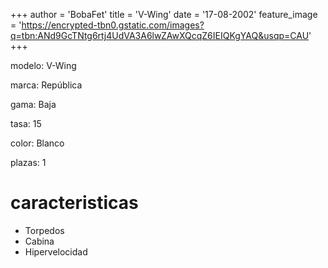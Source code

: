 +++author = 'BobaFet'title = 'V-Wing'date = '17-08-2002'feature_image = 'https://encrypted-tbn0.gstatic.com/images?q=tbn:ANd9GcTNtg6rtj4UdVA3A6lwZAwXQcqZ6IEIQKgYAQ&usqp=CAU'+++<!--more--> modelo: V-Wingmarca: Repúblicagama: Bajatasa: 15color: Blancoplazas: 1# caracteristicas* Torpedos* Cabina* Hipervelocidad
